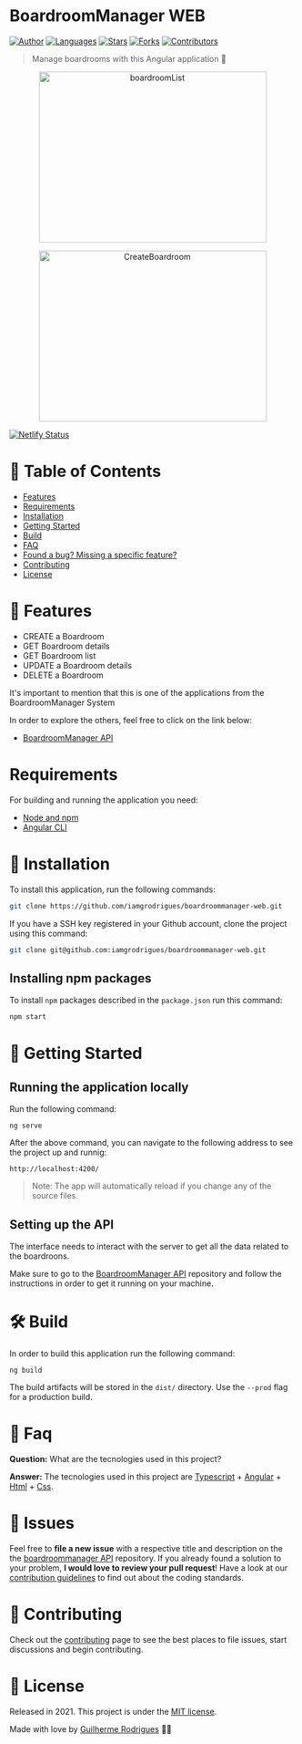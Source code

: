 # BoardroomManager WEB

[![Author](https://img.shields.io/badge/author-GuilhermeRodrigues-2aa889?style=flat-square)](https://github.com/iamgrodrigues)
[![Languages](https://img.shields.io/github/languages/count/iamgrodrigues/boardroommanager-web?color=2aa889&style=flat-square)](#)
[![Stars](https://img.shields.io/github/stars/iamgrodrigues/boardroommanager-web?color=2aa889&style=flat-square)](https://github.com/iamgrodrigues/boardroommanager-web/stargazers)
[![Forks](https://img.shields.io/github/forks/iamgrodrigues/boardroommanager-web?color=2aa889&style=flat-square)](https://github.com/iamgrodrigues/boardroommanager-web/network/members)
[![Contributors](https://img.shields.io/github/contributors/iamgrodrigues/boardroommanager-web?color=2aa889&style=flat-square)](https://github.com/iamgrodrigues/boardroommanager-web/graphs/contributors)

> Manage boardrooms with this Angular application :rocket:

<p align="center">
  <img align="center" src="https://i.ibb.co/Dkdfq4w/Create-Boardroom.png" alt="boardroomList" height="300" width="400" border="0">
</p>
<p align="center">
  <img align="center" src="https://i.ibb.co/k6dm6Mk/Boardroom-List.png" alt="CreateBoardroom" height="300" width="400" border="0">
</p>

[![Netlify Status](https://api.netlify.com/api/v1/badges/06ec1420-5d5c-4d8a-9651-269539f4fd82/deploy-status)](https://app.netlify.com/sites/boardroommanager/deploys)

# :pushpin: Table of Contents

* [Features](#rocket-features)
* [Requirements](#requirements)
* [Installation](#construction_worker-installation)
* [Getting Started](#runner-getting-started)
* [Build](#hammer_and_wrench-Build)
* [FAQ](#postbox-faq)
* [Found a bug? Missing a specific feature?](#bug-issues)
* [Contributing](#tada-contributing)
* [License](#closed_book-license)

# :rocket: Features

- CREATE a Boardroom
- GET Boardroom details
- GET Boardroom list
- UPDATE a Boardroom details
- DELETE a Boardroom

It's important to mention that this is one of the applications from the BoardroomManager System

In order to explore the others, feel free to click on the link below:

* [BoardroomManager API](https://github.com/iamgrodrigues/boardroommanager-api)

# Requirements

For building and running the application you need:

- [Node and npm](https://docs.npmjs.com/downloading-and-installing-node-js-and-npm)
- [Angular CLI](https://github.com/angular/angular-cli#installation)

# :construction_worker: Installation

To install this application, run the following commands:

```bash
git clone https://github.com/iamgrodrigues/boardroommanager-web.git
```

If you have a SSH key registered in your Github account, clone the project using this command:

```bash
git clone git@github.com:iamgrodrigues/boardroommanager-web.git
```

## Installing npm packages

To install `npm` packages described in the `package.json` run this command:

```bash
npm start
```

# :runner: Getting Started

## Running the application locally

Run the following command:

```shell
ng serve
```
After the above command, you can navigate to the following address to see the project up and runnig:

```shell
http://localhost:4200/
```
> Note: The app will automatically reload if you change any of the source files.
## Setting up the API

The interface needs to interact with the server to get all the data related to the boardroons.

Make sure to go to the [BoardroomManager API](https://github.com/iamgrodrigues/boardroommanager-api) repository and follow the instructions in order to get it running on your machine.

# :hammer_and_wrench: Build

In order to build this application run the following command:

```shell
ng build
```
The build artifacts will be stored in the `dist/` directory. Use the `--prod` flag for a production build.

# :postbox: Faq

**Question:** What are the tecnologies used in this project?

**Answer:** The tecnologies used in this project are [Typescript](https://www.typescriptlang.org/) + [Angular](https://angular.io/) + [Html](https://en.wikipedia.org/wiki/HTML) + [Css](https://en.wikipedia.org/wiki/CSS).

# :bug: Issues

Feel free to **file a new issue** with a respective title and description on the the [boardroommanager API](https://github.com/iamgrodrigues/boardroommanager-web/issues) repository. If you already found a solution to your problem, **I would love to review your pull request**! Have a look at our [contribution guidelines](https://github.com/iamgrodrigues/boardroommanager-web/blob/master/CONTRIBUTING.md) to find out about the coding standards.

# :tada: Contributing

Check out the [contributing](https://github.com/iamgrodrigues/boardroommanager-web/blob/master/CONTRIBUTING.md) page to see the best places to file issues, start discussions and begin contributing.

# :closed_book: License

Released in 2021.
This project is under the [MIT license](https://github.com/iamgrodrigues/boardroommanager-web/blob/master/LICENSE).

Made with love by [Guilherme Rodrigues](https://github.com/iamgrodrigues) 💚🚀
